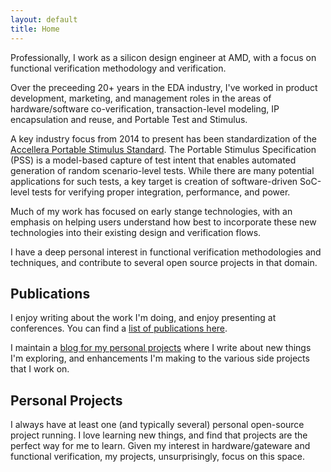 ```yaml
---
layout: default
title: Home
---
```


Professionally, I work as a silicon design engineer at AMD, with a focus on 
functional verification methodology and verification.

Over the preceeding 20+ years in the EDA industry, I've worked in product 
development, marketing, and management roles in the areas of 
hardware/software co-verification, transaction-level modeling, IP 
encapsulation and reuse, and Portable Test and Stimulus.

A key industry focus from 2014 to present has been standardization of
the [Accellera Portable Stimulus Standard](https://www.accellera.org/activities/working-groups/portable-stimulus).
The Portable Stimulus Specification (PSS) is
a model-based capture of test intent that enables automated 
generation of random scenario-level tests. While there are 
many potential applications for such tests, a key target is
creation of software-driven SoC-level tests for verifying 
proper integration, performance, and power.

Much of my work has focused on early stange technologies, with an emphasis
on helping users understand how best to incorporate these new technologies
into their existing design and verification flows.

I have a deep personal interest in functional verification methodologies and 
techniques, and contribute to several open source projects in that domain. 

## Publications
I enjoy writing about the work I'm doing, and enjoy presenting 
at conferences. You can find a [list of publications here](publications.html). 

I maintain a [blog for my personal projects](https://bitsbytesgates.blogspot.com/)
where I write about new things I'm exploring, and enhancements
I'm making to the various side projects that I work on. 

## Personal Projects

I always have at least one (and typically several) personal
open-source project running. I love learning new things, and
find that projects are the perfect way for me to learn. Given my
interest in hardware/gateware and functional verification, 
my projects, unsurprisingly, focus on this space. 


